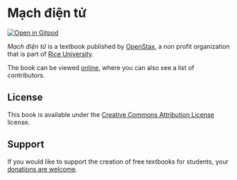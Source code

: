 # Mạch điện tử

[![Open in Gitpod](https://gitpod.io/button/open-in-gitpod.svg)](https://gitpod.io/from-referrer/)

_Mạch điện tử_ is a textbook published by [OpenStax](https://openstax.org/), a non profit organization that is part of [Rice University](https://www.rice.edu/).

The book can be viewed [online](https://github.com/cnx-user-books/cnxbook-mach-dien-tu/releases/latest), where you can also see a list of contributors.

## License
This book is available under the [Creative Commons Attribution License](./LICENSE) license.

## Support
If you would like to support the creation of free textbooks for students, your [donations are welcome](https://riceconnect.rice.edu/donation/support-openstax-banner).
